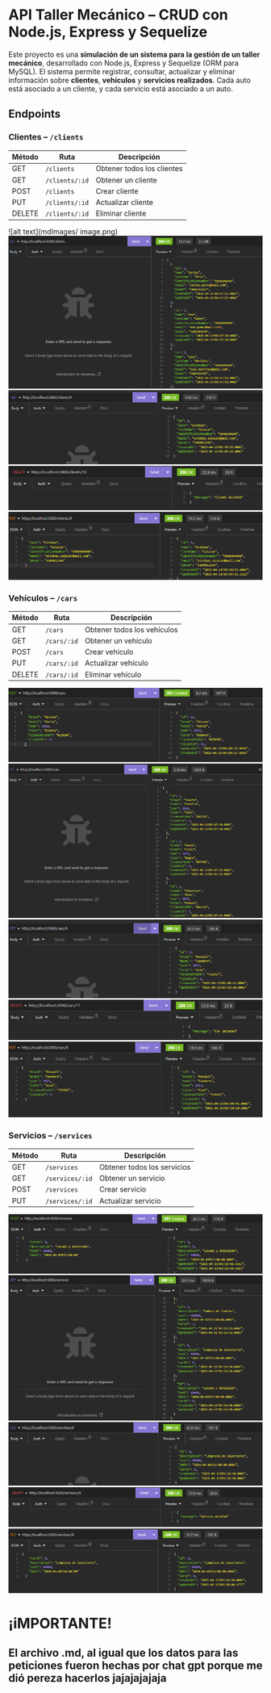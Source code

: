 # API Taller Mecánico – CRUD con Node.js, Express y Sequelize

Este proyecto es una **simulación de un sistema para la gestión de un taller mecánico**, desarrollado con Node.js, Express y Sequelize (ORM para MySQL). El sistema permite registrar, consultar, actualizar y eliminar información sobre **clientes**, **vehículos** y **servicios realizados**. Cada auto está asociado a un cliente, y cada servicio está asociado a un auto.

## Endpoints

### Clientes – `/clients`
| Método | Ruta               | Descripción                |
|--------|--------------------|----------------------------|
| GET    | `/clients`         | Obtener todos los clientes |
| GET    | `/clients/:id`     | Obtener un cliente         |
| POST   | `/clients`         | Crear cliente              |
| PUT    | `/clients/:id`     | Actualizar cliente         |
| DELETE | `/clients/:id`     | Eliminar cliente           |

![alt text](mdImages/   image.png)
![alt text](mdImages/image-1.png)
![alt text](mdImages/image-2.png)
![alt text](mdImages/image-3.png)
![alt text](mdImages/image-4.png)

### Vehículos – `/cars`
| Método | Ruta               | Descripción                  |
|--------|--------------------|------------------------------|
| GET    | `/cars`            | Obtener todos los vehículos  |
| GET    | `/cars/:id`        | Obtener un vehículo          |
| POST   | `/cars`            | Crear vehículo               |
| PUT    | `/cars/:id`        | Actualizar vehículo          |
| DELETE | `/cars/:id`        | Eliminar vehículo            |

![alt text](mdImages/image-5.png)
![alt text](mdImages/image-6.png)
![alt text](mdImages/image-7.png)
![alt text](mdImages/image-8.png)
![alt text](mdImages/image-9.png)

### Servicios – `/services`
| Método | Ruta               | Descripción                 |
|--------|--------------------|-----------------------------|
| GET    | `/services`        | Obtener todos los servicios |
| GET    | `/services/:id`    | Obtener un servicio         |
| POST   | `/services`        | Crear servicio              |
| PUT    | `/services/:id`    | Actualizar servicio         |

![alt text](mdImages/image-10.png)
![alt text](mdImages/image-11.png)
![alt text](mdImages/image-12.png)
![alt text](mdImages/image-14.png)
![alt text](mdImages/image-13.png)


# ¡iMPORTANTE!
## El archivo .md, al igual que los datos para las peticiones fueron hechas por chat gpt porque me dió pereza hacerlos jajajajajaja